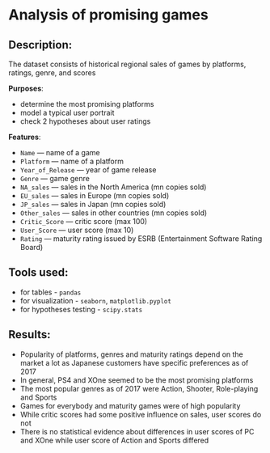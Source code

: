 # Analysis of promising games

## Description:

The dataset consists of historical regional sales of games by platforms, ratings, genre, and scores

**Purposes**: 
- determine the most promising platforms
- model a typical user portrait
- check 2 hypotheses about user ratings

**Features**:
- `Name` — name of a game
- `Platform` — name of a platform
- `Year_of_Release` — year of game release
- `Genre` — game genre
- `NA_sales` — sales in the North America (mn copies sold)
- `EU_sales` — sales in  Europe (mn copies sold)
- `JP_sales` — sales in Japan (mn copies sold)
- `Other_sales` — sales in other countries (mn copies sold)
- `Critic_Score` — critic score (max 100)
- `User_Score` — user score (max 10)
- `Rating` — maturity rating issued by ESRB (Entertainment Software Rating Board)

## Tools used:
- for tables - `pandas`
- for visualization - `seaborn`, `matplotlib.pyplot`
- for hypotheses testing - `scipy.stats`

## Results:
- Popularity of platforms, genres and maturity ratings depend on the market a lot as Japanese customers have specific preferences as of 2017
- In general, PS4 and XOne seemed to be the most promising platforms
- The most popular genres as of 2017 were Action, Shooter, Role-playing and Sports
- Games for everybody and maturity games were of high popularity
- While critic scores had some positive influence on sales, user scores do not
- There is no statistical evidence about differences in user scores of PC and XOne  while user score of Action and Sports differed
